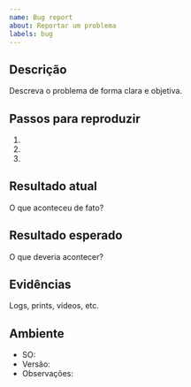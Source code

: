 ```yaml
---
name: Bug report
about: Reportar um problema
labels: bug
---
```


## Descrição
Descreva o problema de forma clara e objetiva.

## Passos para reproduzir
1. 
2. 
3. 

## Resultado atual
O que aconteceu de fato?

## Resultado esperado
O que deveria acontecer?

## Evidências
Logs, prints, vídeos, etc.

## Ambiente
- SO:
- Versão:
- Observações:
